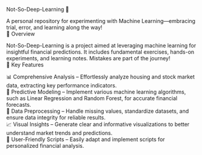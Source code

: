 Not-So-Deep-Learning 🚀  
  
A personal repository for experimenting with Machine Learning—embracing trial, error, and learning along the way!  
📌 Overview  

Not-So-Deep-Learning is a project aimed at leveraging machine learning for insightful financial predictions. It includes fundamental exercises, hands-on experiments, and learning notes. Mistakes are part of the journey!  
🔹 Key Features

📊 Comprehensive Analysis – Effortlessly analyze housing and stock market data, extracting key performance indicators.  
🔎 Predictive Modeling – Implement various machine learning algorithms, such as Linear Regression and Random Forest, for accurate financial forecasts.  
🧼 Data Preprocessing – Handle missing values, standardize datasets, and ensure data integrity for reliable results.  
📈 Visual Insights – Generate clear and informative visualizations to better understand market trends and predictions.  
🔦 User-Friendly Scripts – Easily adapt and implement scripts for personalized financial analysis.  
